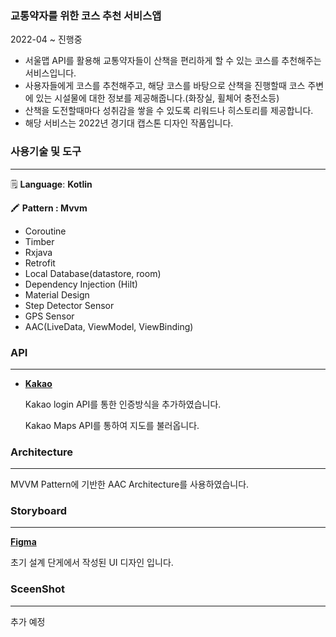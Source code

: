 

### 교통약자를 위한 코스 추천 서비스앱


2022-04 ~ 진행중


 <div>

- 서울맵 API를 활용해 교통약자들이 산책을 편리하게 할 수 있는 코스를 추천해주는 서비스입니다.
- 사용자들에게 코스를 추천해주고, 해당 코스를 바탕으로 산책을 진행할때 코스 주변에 있는 시설물에 대한 정보를 제공해줍니다.(화장실, 휠체어 충전소등)
- 산책을 도전할때마다 성취감을 쌓을 수 있도록 리워드나 히스토리를 제공합니다.
- 해당 서비스는 2022년  경기대 캡스톤 디자인 작품입니다.


</div>

### 사용기술 및 도구

 <hr/>

🗒️  **Language**:  **Kotlin**

🖍️  **Pattern : Mvvm**

- Coroutine
- Timber
- Rxjava
- Retrofit
- Local Database(datastore, room)
- Dependency Injection (Hilt)
- Material Design
- Step Detector Sensor
- GPS Sensor
- AAC(LiveData, ViewModel, ViewBinding)



### API

 <hr/>

- **[Kakao](https://developers.kakao.com/docs)**
    
    Kakao login API를 통한 인증방식을 추가하였습니다.
    
    Kakao Maps API를 통하여 지도를 불러옵니다.
    



### Architecture

 <hr/>

MVVM Pattern에 기반한 AAC Architecture를 사용하였습니다.



### Storyboard

 <hr/>

**[Figma](https://www.figma.com/file/jrwPduDIE6RBzsi6FzGWIi/%EB%8A%98%EC%86%94%EA%B8%B8?node-id=0%3A1)** 

   초기 설계 단게에서 작성된 UI 디자인 입니다.




### SceenShot

 <hr/>

추가 예정
